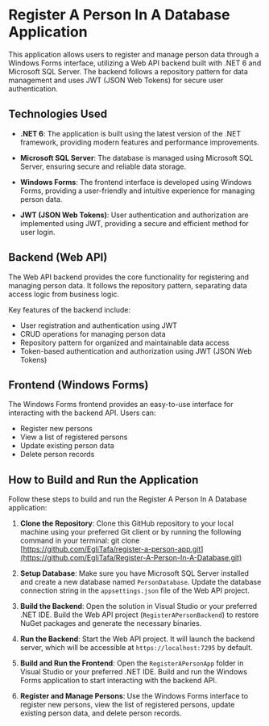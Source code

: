 # Register A Person In A Database Application

This application allows users to register and manage person data through a Windows Forms interface, utilizing a Web API backend built with .NET 6 and Microsoft SQL Server. The backend follows a repository pattern for data management and uses JWT (JSON Web Tokens) for secure user authentication.

## Technologies Used

- **.NET 6**: The application is built using the latest version of the .NET framework, providing modern features and performance improvements.

- **Microsoft SQL Server**: The database is managed using Microsoft SQL Server, ensuring secure and reliable data storage.

- **Windows Forms**: The frontend interface is developed using Windows Forms, providing a user-friendly and intuitive experience for managing person data.

- **JWT (JSON Web Tokens)**: User authentication and authorization are implemented using JWT, providing a secure and efficient method for user login.

## Backend (Web API)

The Web API backend provides the core functionality for registering and managing person data. It follows the repository pattern, separating data access logic from business logic.

Key features of the backend include:

- User registration and authentication using JWT
- CRUD operations for managing person data
- Repository pattern for organized and maintainable data access
- Token-based authentication and authorization using JWT (JSON Web Tokens)

## Frontend (Windows Forms)

The Windows Forms frontend provides an easy-to-use interface for interacting with the backend API. Users can:

- Register new persons
- View a list of registered persons
- Update existing person data
- Delete person records

## How to Build and Run the Application

Follow these steps to build and run the Register A Person In A Database application:

1. **Clone the Repository**: Clone this GitHub repository to your local machine using your preferred Git client or by running the following command in your terminal:
git clone [https://github.com/EgliTafa/register-a-person-app.git](https://github.com/EgliTafa/Register-A-Person-In-A-Database.git)

2. **Setup Database**: Make sure you have Microsoft SQL Server installed and create a new database named `PersonDatabase`. Update the database connection string in the `appsettings.json` file of the Web API project.

3. **Build the Backend**: Open the solution in Visual Studio or your preferred .NET IDE. Build the Web API project (`RegisterAPersonBackend`) to restore NuGet packages and generate the necessary binaries.

4. **Run the Backend**: Start the Web API project. It will launch the backend server, which will be accessible at `https://localhost:7295` by default.

5. **Build and Run the Frontend**: Open the `RegisterAPersonApp` folder in Visual Studio or your preferred .NET IDE. Build and run the Windows Forms application to start interacting with the backend API.

6. **Register and Manage Persons**: Use the Windows Forms interface to register new persons, view the list of registered persons, update existing person data, and delete person records.

